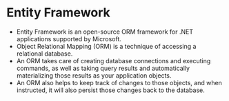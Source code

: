# Entity Framework

- Entity Framework is an open-source ORM framework for .NET applications supported by Microsoft.
- Object Relational Mapping (ORM) is a technique of accessing a relational database.  
- An ORM takes care of creating database connections and executing commands, as well as taking query results and automatically materializing those results as your application objects.
- An ORM also helps to keep track of changes to those objects, and when instructed, it will also persist those changes back to the database.

